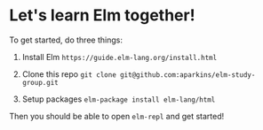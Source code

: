 # Let's learn Elm together!

To get started, do three things:

1. Install Elm
`https://guide.elm-lang.org/install.html`

2. Clone this repo
`git clone git@github.com:aparkins/elm-study-group.git`

3. Setup packages
`elm-package install elm-lang/html`

Then you should be able to open `elm-repl` and get started!
